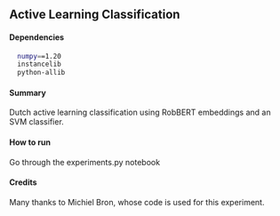 ## Active Learning Classification

#### Dependencies
```sh
  numpy==1.20
  instancelib
  python-allib
```

#### Summary
Dutch active learning classification using RobBERT embeddings and an SVM classifier.

#### How to run
Go through the experiments.py notebook

#### Credits

Many thanks to Michiel Bron, whose code is used for this experiment.
